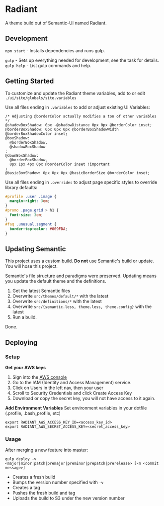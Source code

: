 Radiant
=======
A theme build out of Semantic-UI named Radiant.

## Development
`npm start` - Installs dependencies and runs gulp.

`gulp` - Sets up everything needed for development, see the task for details.  
`gulp help` - List gulp commands and help.


## Getting Started
To customize and update the Radiant theme variables, add to or edit `./ui/site/globals/site.variables`

Use all files ending in `.variables` to add or adjust existing UI Variables:
```less
/* Adjusting @borderColor actually modifies a ton of other variables */
@shadowBoxShadow: 0px -@shadowDistance 0px 0px @borderColor inset;
@borderBoxShadow: 0px 0px 0px @borderBoxShadowWidth @borderBoxShadowColor inset;
@boxShadow:
  @borderBoxShadow,
  @shadowBoxShadow
;
@downBoxShadow:
  @borderBoxShadow,
  0px 1px 4px 0px @borderColor inset !important
;
@basicBoxShadow: 0px 0px 0px @basicBorderSize @borderColor inset;
```

Use all files ending in `.overrides` to adjust page specific styles to override library defaults:
```css
#profile .user .image {
  margin-right: 3em;
}
#promo .page.grid > h1 {
  font-size: 3em;
}
#faq .unusual.segment {
  border-top-color: #009FDA;
}
```

## Updating Semantic
This project uses a custom build.  **Do not** use Semantic's build or update.
You will hose this project.

Semantic's file structure and paradigms were preserved.  Updating means you
update the default theme and the definitions.

1. Get the latest Semantic files
1. Overwrite `src/themes/default/*` with the latest
1. Overwrite `src/definitions/*` with the latest
1. Overwrite `src/{semantic.less, theme.less, theme.config}` with the latest
1. Run a build.

Done.

## Deploying

### Setup

**Get your AWS keys**

1. Sign into the [AWS console](https://technologyadvice.signin.aws.amazon.com/console)
1. Go to the IAM (Identity and Access Management) service.
1. Click on Users in the left nav, then your user
1. Scroll to Security Credentials and click Create Access Key
1. Download or copy the secret key, you will not have access to it again.

**Add Environment Variables**
Set environment variables in your dotfile (.profile, .bash_profile, etc)
```terminal
export RADIANT_AWS_ACCESS_KEY_ID=<access_key_id>
export RADIANT_AWS_SECRET_ACCESS_KEY=<secret_access_key>
```

### Usage

After merging a new feature into master:

```
gulp deploy -v <major|minor|patch|premajor|preminor|prepatch|prerelease> [-m <commit message>]
```

- Creates a fresh build
- Bumps the version number specified with `-v`
- Creates a tag
- Pushes the fresh build and tag
- Uploads the build to S3 under the new version number
